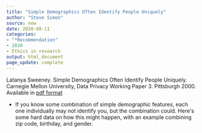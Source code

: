 ```yaml
---
title: "Simple Demographics Often Identify People Uniquely"
author: "Steve Simon"
source: new
date: 2020-08-11
categories:
- "*Recommendation"
- 2020
- Ethics in research
output: html_document
page_update: complete
---
```


Latanya Sweeney. Simple Demographics Often Identify People Uniquely. Carnegie Mellon University, Data Privacy Working Paper 3. Pittsburgh 2000. Available in [pdf format](https://dataprivacylab.org/projects/identifiability/paper1.pdf)

<!---More--->

+ If you know some combination of simple demographic features, each one individually may not identify you, but the combination could. Here's some hard data on how this might happen, with an example combining zip code, birthday, and gender.
